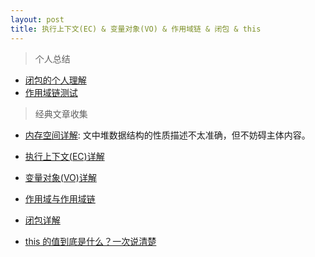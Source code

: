 ```yaml
---
layout: post
title: 执行上下文(EC) & 变量对象(VO) & 作用域链 & 闭包 & this
---
```


> 个人总结

- [闭包的个人理解]({{site.baseurl}}/tblogs/es5/ec/1-闭包的个人理解)
- [作用域链测试]({{site.baseurl}}/tblogs/es5/ec/2-作用域链测试)

> 经典文章收集

- [内存空间详解](https://www.jianshu.com/p/996671d4dcc4): 文中堆数据结构的性质描述不太准确，但不妨碍主体内容。

- [执行上下文(EC)详解](https://www.jianshu.com/p/a6d37c77e8db)

- [变量对象(VO)详解](https://www.jianshu.com/p/330b1505e41d)

- [作用域与作用域链](https://www.jianshu.com/p/9b984874776c)

- [闭包详解](https://www.jianshu.com/p/21a16d44f150)

- [this 的值到底是什么？一次说清楚](https://zhuanlan.zhihu.com/p/23804247)
